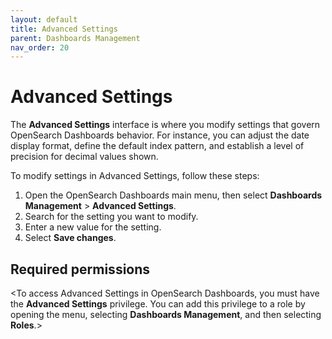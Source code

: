 ```yaml
---
layout: default
title: Advanced Settings
parent: Dashboards Management
nav_order: 20
---
```


# Advanced Settings

The **Advanced Settings** interface is where you modify settings that govern OpenSearch Dashboards behavior. For instance, you can adjust the date display format, define the default index pattern, and establish a level of precision for decimal values shown.

To modify settings in Advanced Settings, follow these steps:

1. Open the OpenSearch Dashboards main menu, then select **Dashboards Management** > **Advanced Settings**.
2. Search for the setting you want to modify.
3. Enter a new value for the setting. 
4. Select **Save changes**.

## Required permissions

<To access Advanced Settings in OpenSearch Dashboards, you must have the **Advanced Settings** privilege. You can add this privilege to a role by opening the menu, selecting **Dashboards Management**, and then selecting **Roles**.><This is example text and needs to be tailored for Dashboards.>

